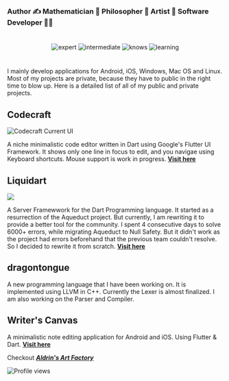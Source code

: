 ### Author ✍ Mathematician 🤯 Philosopher 🤔 Artist 🎨 Software Developer 👨‍💻

#

<div align="center">
<img src="https://img.shields.io/badge/expert%20in-C++,%20Flutter%20&%20Dart,%20Markdown-blue.svg?style=for-the-badge" alt="expert">
<img src="https://img.shields.io/badge/Intermediate%20in-TypeScript,%20Javascript-orange.svg?style=for-the-badge" alt="intermediate">
<img src="https://img.shields.io/badge/Knows-Python,%20C-yellow.svg?style=for-the-badge" alt="knows">
<img src="https://img.shields.io/badge/learning-Assembly%20&%20OpenQASM%20(Quantum%20Assembly)-green.svg?style=for-the-badge" alt="learning">
</div>

#

I mainly develop applications for Android, iOS, Windows, Mac OS and Linux. Most of my projects are private, because they have to public in the right time to blow up. Here is a detailed list of all of my public and private projects.

## **Codecraft**

![Codecraft Current UI](https://github.com/aldrinsartfactory/codecraft/raw/main/resources/images/raster/codecraft_syntax_highlighting.png)

A niche minimalistic code editor written in Dart using Google's Flutter UI Framework. It shows only one line in focus to edit, and you navigae using Keyboard shortcuts. Mouse support is work in progress. [**Visit here**](https://github.com/aldrinsartfactory/codecraft)

## **Liquidart**

![](https://github.com/aldrinsartfactory/liquidart/raw/main/resources/images/liquidart.png)

A Server Framewwork for the Dart Programming language. It started as a resurrection of the Aqueduct project. But currently, I am rewriting it to provide a better tool for the community. I spent 4 consecutive days to solve 6000+ errors, while migrating Aqueduct to Null Safety. But it didn't work as the project had errors beforehand that the previous team couldn't resolve. So I decided to rewrite it from scratch. [**Visit here**](https://github.com/aldrinsartfactory/liquidart)

## **dragontongue**

A new programming language that I have been working on. It is implemented using LLVM in C++. Currently the Lexer is almost finalized. I am also working on the Parser and Compiler.

## **Writer's Canvas**

A minimalistic note editing application for Android and iOS. Using Flutter & Dart. [**Visit here**](https://github.com/aldrinsartfactory/codecraft)

Checkout ***[Aldrin's Art Factory](https://github.com/aldrinsartfactory)*** 

![Profile views](https://gpvc.arturio.dev/AldrinMathew)
